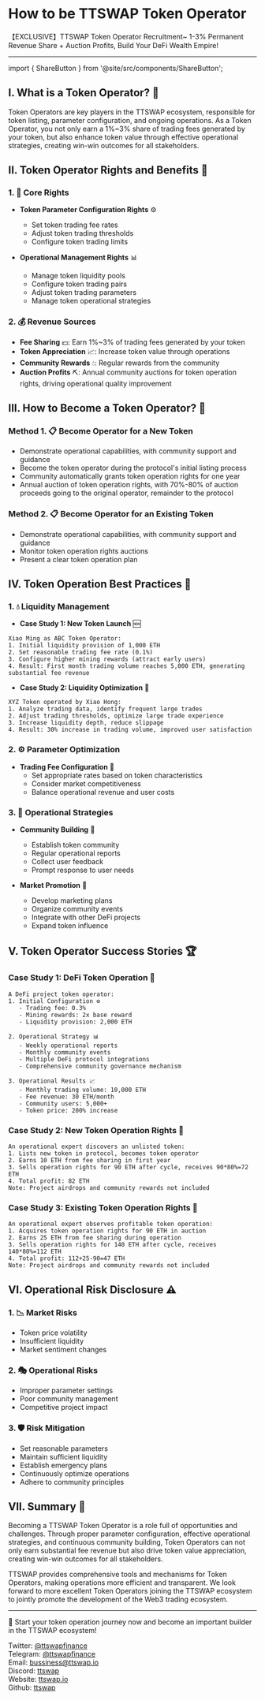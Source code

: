 
# How to be TTSWAP Token Operator
【EXCLUSIVE】TTSWAP Token Operator Recruitment~ 1-3% Permanent Revenue Share + Auction Profits, Build Your DeFi Wealth Empire!

---
import { ShareButton } from '@site/src/components/ShareButton';  

<ShareButton />

## I. What is a Token Operator? 🤔

Token Operators are key players in the TTSWAP ecosystem, responsible for token listing, parameter configuration, and ongoing operations. As a Token Operator, you not only earn a 1%~3% share of trading fees generated by your token, but also enhance token value through effective operational strategies, creating win-win outcomes for all stakeholders.

## II. Token Operator Rights and Benefits 💫

### 1. 🎯 Core Rights
- **Token Parameter Configuration Rights** ⚙️
  - Set token trading fee rates
  - Adjust token trading thresholds
  - Configure token trading limits

- **Operational Management Rights** 📊
  - Manage token liquidity pools
  - Configure token trading pairs
  - Adjust token trading parameters
  - Manage token operational strategies

### 2. 💰 Revenue Sources
- **Fee Sharing** 💵: Earn 1%~3% of trading fees generated by your token
- **Token Appreciation** 📈: Increase token value through operations
- **Community Rewards** 💧: Regular rewards from the community
- **Auction Profits** ⛏️: Annual community auctions for token operation rights, driving operational quality improvement

## III. How to Become a Token Operator? 🚀

### Method 1. 📋 Become Operator for a New Token
- Demonstrate operational capabilities, with community support and guidance
- Become the token operator during the protocol's initial listing process
- Community automatically grants token operation rights for one year
- Annual auction of token operation rights, with 70%-80% of auction proceeds going to the original operator, remainder to the protocol

### Method 2. 📋 Become Operator for an Existing Token
- Demonstrate operational capabilities, with community support and guidance
- Monitor token operation rights auctions
- Present a clear token operation plan

## IV. Token Operation Best Practices 🌟

### 1. 💧 Liquidity Management
- **Case Study 1: New Token Launch** 🆕
```
Xiao Ming as ABC Token Operator:
1. Initial liquidity provision of 1,000 ETH
2. Set reasonable trading fee rate (0.1%)
3. Configure higher mining rewards (attract early users)
4. Result: First month trading volume reaches 5,000 ETH, generating substantial fee revenue
```

- **Case Study 2: Liquidity Optimization** 🔄
```
XYZ Token operated by Xiao Hong:
1. Analyze trading data, identify frequent large trades
2. Adjust trading thresholds, optimize large trade experience
3. Increase liquidity depth, reduce slippage
4. Result: 30% increase in trading volume, improved user satisfaction
```

### 2. ⚙️ Parameter Optimization
- **Trading Fee Configuration** 💸
  - Set appropriate rates based on token characteristics
  - Consider market competitiveness
  - Balance operational revenue and user costs

### 3. 📢 Operational Strategies
- **Community Building** 👥
  - Establish token community
  - Regular operational reports
  - Collect user feedback
  - Prompt response to user needs

- **Market Promotion** 📣
  - Develop marketing plans
  - Organize community events
  - Integrate with other DeFi projects
  - Expand token influence

## V. Token Operator Success Stories 🏆

### Case Study 1: DeFi Token Operation 💎
```
A DeFi project token operator:
1. Initial Configuration ⚙️
   - Trading fee: 0.3%
   - Mining rewards: 2x base reward
   - Liquidity provision: 2,000 ETH

2. Operational Strategy 📊
   - Weekly operational reports
   - Monthly community events
   - Multiple DeFi protocol integrations
   - Comprehensive community governance mechanism

3. Operational Results 📈
   - Monthly trading volume: 10,000 ETH
   - Fee revenue: 30 ETH/month
   - Community users: 5,000+
   - Token price: 200% increase
```

### Case Study 2: New Token Operation Rights 🔄
```
An operational expert discovers an unlisted token:
1. Lists new token in protocol, becomes token operator
2. Earns 10 ETH from fee sharing in first year
3. Sells operation rights for 90 ETH after cycle, receives 90*80%=72 ETH
4. Total profit: 82 ETH
Note: Project airdrops and community rewards not included
```

### Case Study 3: Existing Token Operation Rights 🔄
```
An operational expert observes profitable token operation:
1. Acquires token operation rights for 90 ETH in auction
2. Earns 25 ETH from fee sharing during operation
3. Sells operation rights for 140 ETH after cycle, receives 140*80%=112 ETH
4. Total profit: 112+25-90=47 ETH
Note: Project airdrops and community rewards not included
```

## VI. Operational Risk Disclosure ⚠️

### 1. 📉 Market Risks
- Token price volatility
- Insufficient liquidity
- Market sentiment changes

### 2. 🎭 Operational Risks
- Improper parameter settings
- Poor community management
- Competitive project impact

### 3. 🛡️ Risk Mitigation
- Set reasonable parameters
- Maintain sufficient liquidity
- Establish emergency plans
- Continuously optimize operations
- Adhere to community principles

## VII. Summary 🎉

Becoming a TTSWAP Token Operator is a role full of opportunities and challenges. Through proper parameter configuration, effective operational strategies, and continuous community building, Token Operators can not only earn substantial fee revenue but also drive token value appreciation, creating win-win outcomes for all stakeholders.

TTSWAP provides comprehensive tools and mechanisms for Token Operators, making operations more efficient and transparent. We look forward to more excellent Token Operators joining the TTSWAP ecosystem to jointly promote the development of the Web3 trading ecosystem.

---
💫 Start your token operation journey now and become an important builder in the TTSWAP ecosystem!

Twitter: [@ttswapfinance](https://x.com/ttswapFinance)  
Telegram: [@ttswapfinance](https://t.me/ttswapfinance)  
Email: [bussiness@ttswap.io](mailto:bussiness@ttswap.io)  
Discord: [ttswap](https://discord.gg/XygqnmQgX3)  
Website: [ttswap.io](http://www.ttswap.io)  
Github: [ttswap](http://github.com/ttswap) 